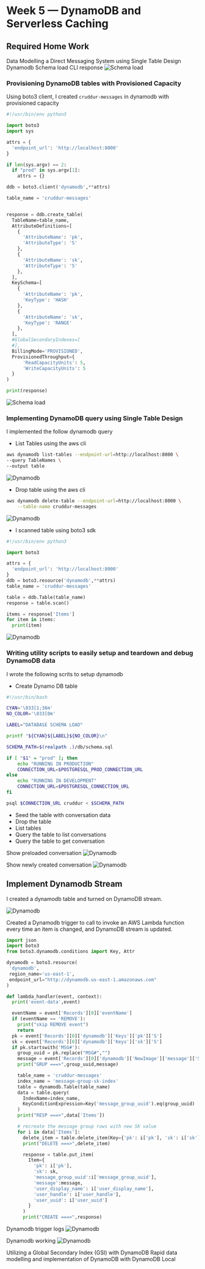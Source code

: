# Week 5 — DynamoDB and Serverless Caching

## Required Home Work

  Data Modelling a Direct Messaging System using Single Table Design
Dynamodb Schema load CLI response
![Schema load](./assets/ddb-schema-load.png)


### Provisioning DynamoDB tables with Provisioned Capacity

Using boto3 client, I created `cruddur-messages` in dynamodb with provisioned capacity

```py
#!/usr/bin/env python3

import boto3
import sys

attrs = {
  'endpoint_url': 'http://localhost:8000'
}

if len(sys.argv) == 2:
  if "prod" in sys.argv[1]:
    attrs = {}

ddb = boto3.client('dynamodb',**attrs)

table_name = 'cruddur-messages'


response = ddb.create_table(
  TableName=table_name,
  AttributeDefinitions=[
    {
      'AttributeName': 'pk',
      'AttributeType': 'S'
    },
    {
      'AttributeName': 'sk',
      'AttributeType': 'S'
    },
  ],
  KeySchema=[
    {
      'AttributeName': 'pk',
      'KeyType': 'HASH'
    },
    {
      'AttributeName': 'sk',
      'KeyType': 'RANGE'
    },
  ],
  #GlobalSecondaryIndexes=[
  #],
  BillingMode='PROVISIONED',
  ProvisionedThroughput={
      'ReadCapacityUnits': 5,
      'WriteCapacityUnits': 5
  }
)

print(response) 
```

![Schema load](./assets/create-ddb-table.png)


###   Implementing DynamoDB query using Single Table Design

I implemented the follow dynamodb query

- List Tables using the aws cli
```sh
aws dynamodb list-tables --endpoint-url=http://localhost:8000 \
--query TableNames \
--output table
```
![Dynamodb](./assets/list-ddb-tables.png)


- Drop table using the aws cli
```sh
aws dynamodb delete-table --endpoint-url=http://localhost:8000 \
    --table-name cruddur-messages
```
![Dynamodb](./assets/delete-ddb-table.png)


- I scanned table using boto3 sdk

```py
#!/usr/bin/env python3

import boto3

attrs = {
  'endpoint_url': 'http://localhost:8000'
}
ddb = boto3.resource('dynamodb',**attrs)
table_name = 'cruddur-messages'

table = ddb.Table(table_name)
response = table.scan()

items = response['Items']
for item in items:
  print(item)
```
![Dynamodb](./assets/dynamodb-scantable.png)


###  Writing utility scripts to easily setup and teardown and debug DynamoDB data
I wrote the following scrits to setup dynamodb

- Create Dynamo DB table
```sh
#!/usr/bin/bash

CYAN='\033[1;36m'
NO_COLOR='\033[0m'

LABEL="DATABASE SCHEMA LOAD"

printf "${CYAN}${LABEL}${NO_COLOR}\n"

SCHEMA_PATH=$(realpath .)/db/schema.sql

if [ "$1" = "prod" ]; then
    echo "RUNNING IN PRODUCTION"
    CONNECTION_URL=$POSTGRESQL_PROD_CONNECTION_URL
else
    echo "RUNNING IN DEVELOPMENT"
    CONNECTION_URL=$POSTGRESQL_CONNECTION_URL
fi

psql $CONNECTION_URL cruddur < $SCHEMA_PATH
```

- Seed the table with conversation data
- Drop the table
- List tables
- Query the table to list conversations
- Query the table to get conversation

Show preloaded conversation
![Dynamodb](./assets/list-conversation.png)

Show newly created conversation
![Dynamodb](./assets/new-converstion.png)



## Implement Dynamodb Stream
I created a dynamodb table and turned on DynamoDB stream.

![Dynamodb](./assets/dynamodb-table.png)

Created a Dynamodb trigger to call to invoke an AWS Lambda function every time an item is changed, and  DynamoDB stream is updated.

```py
import json
import boto3
from boto3.dynamodb.conditions import Key, Attr

dynamodb = boto3.resource(
 'dynamodb',
 region_name='us-east-1',
 endpoint_url="http://dynamodb.us-east-1.amazonaws.com"
)

def lambda_handler(event, context):
  print('event-data',event)

  eventName = event['Records'][0]['eventName']
  if (eventName == 'REMOVE'):
    print("skip REMOVE event")
    return
  pk = event['Records'][0]['dynamodb']['Keys']['pk']['S']
  sk = event['Records'][0]['dynamodb']['Keys']['sk']['S']
  if pk.startswith('MSG#'):
    group_uuid = pk.replace("MSG#","")
    message = event['Records'][0]['dynamodb']['NewImage']['message']['S']
    print("GRUP ===>",group_uuid,message)

    table_name = 'cruddur-messages'
    index_name = 'message-group-sk-index'
    table = dynamodb.Table(table_name)
    data = table.query(
      IndexName=index_name,
      KeyConditionExpression=Key('message_group_uuid').eq(group_uuid)
    )
    print("RESP ===>",data['Items'])

    # recreate the message group rows with new SK value
    for i in data['Items']:
      delete_item = table.delete_item(Key={'pk': i['pk'], 'sk': i['sk']})
      print("DELETE ===>",delete_item)

      response = table.put_item(
        Item={
          'pk': i['pk'],
          'sk': sk,
          'message_group_uuid':i['message_group_uuid'],
          'message':message,
          'user_display_name': i['user_display_name'],
          'user_handle': i['user_handle'],
          'user_uuid': i['user_uuid']
        }
      )
      print("CREATE ===>",response)
```
Dynamodb trigger logs
![Dynamodb](./assets/dynamodb-trigger-logs.png)


Dynamodb working
![Dynamodb](./assets/dbnamodb-stream-working.png)

  
Utilizing a Global Secondary Index (GSI) with DynamoDB
    Rapid data modelling and implementation of DynamoDB with DynamoDB Local
